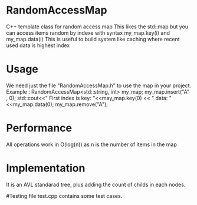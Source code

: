 # RandomAccessMap
C++ template class for random access map
This likes the std::map but you can access items random by indexe with syntax my_map.key(i) and my_map.data(i)
This is useful to build system like caching where recent used data is highest index 

# Usage
We need just the file "RandomAccessMap.h" to use the map in your project.
Example :
RandomAccessMap<std::string, int> my_map;
my_map.insert("A" , 0);
std::cout<<" First index is key: "<<may_map.key(0) << " data: "<<my_map.data(0);
my_map.remove("A");


# Performance
All operations work in O(log(n)) as n is the number of items in the map

# Implementation
It is an AVL standarad tree, plus adding the count of childs in each nodes.

#Testing
file test.cpp contains some test cases.

